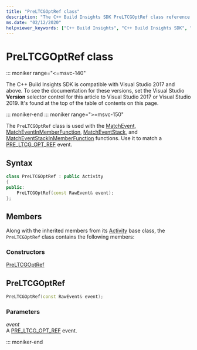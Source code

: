 ```yaml
---
title: "PreLTCGOptRef class"
description: "The C++ Build Insights SDK PreLTCGOptRef class reference."
ms.date: "02/12/2020"
helpviewer_keywords: ["C++ Build Insights", "C++ Build Insights SDK", "PreLTCGOptRef", "throughput analysis", "build time analysis", "vcperf.exe"]
---
```

# PreLTCGOptRef class

::: moniker range="<=msvc-140"

The C++ Build Insights SDK is compatible with Visual Studio 2017 and above. To see the documentation for these versions, set the Visual Studio **Version** selector control for this article to Visual Studio 2017 or Visual Studio 2019. It's found at the top of the table of contents on this page.

::: moniker-end
::: moniker range=">=msvc-150"

The `PreLTCGOptRef` class is used with the [MatchEvent](../functions/match-event.md), [MatchEventInMemberFunction](../functions/match-event-in-member-function.md), [MatchEventStack](../functions/match-event-stack.md), and [MatchEventStackInMemberFunction](../functions/match-event-stack-in-member-function.md) functions. Use it to match a [PRE_LTCG_OPT_REF](../event-table.md#pre-ltcg-opt-ref) event.

## Syntax

```cpp
class PreLTCGOptRef : public Activity
{
public:
    PreLTCGOptRef(const RawEvent& event);
};
```

## Members

Along with the inherited members from its [Activity](activity.md) base class, the `PreLTCGOptRef` class contains the following members:

### Constructors

[PreLTCGOptRef](#pre-ltcg-opt-ref)

## <a name="pre-ltcg-opt-ref"></a> PreLTCGOptRef

```cpp
PreLTCGOptRef(const RawEvent& event);
```

### Parameters

*event*\
A [PRE_LTCG_OPT_REF](../event-table.md#pre-ltcg-opt-ref) event.

::: moniker-end
